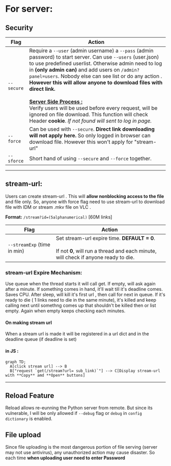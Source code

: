 # For server:
## Security
| Flag | Action |
| ---- | ------ |
| `--secure`   | Require  a `--user` (admin username) a `--pass` (admin password)  to start server. Can use `--users` (user.json) to use predefined userlist. Otherwise admin need to log in **(only admin can)** and add users on `/admin?panel=users`. Nobody else can see list or do any action . **However this will allow anyone to download files with direct link.** <br><br> <u>**Server Side Process :**</u> <br> Verify users will be used before every request, will be ignored on file download.  This function will check Header **cookie**. *If not found will sent to log in page.* |
| `--force` | Can be used with `--secure`. **Direct link downloading will not apply here.** So only logged in browser can download file. However this won't apply for "stream-url"|
| `--sforce` | Short hand of using `--secure` and `--force` together. |

------

## stream-url:
Users can create stream-url . This will **allow nonblocking access to the file** and file only. So, anyone with force flag need to use stream-url to download file with IDM or stream .mkv file on VLC . 

**Format:** `/stream?id=(5alphanumerical)` [60M links]

| Flag | Action |
| ---- | ------ |
| `--streamExp` (time in min) | Set stream-url expire time. **DEFAULT = 0**.<br><br> If not **0**, will run a thread and each minute, will check if anyone ready to die.|

### stream-url Expire Mechanism:
Use queue when the thread starts it will call get. If empty, will ask again after a minute. If something comes in hand, it'll wait till it's deadline comes. Saves CPU. After sleep, will kill it's first url , then call for next in queue.  If it's ready to die ( 1 links need to die in the same minute), it's killed and keep calling next until somethng comes up that shouldn't be killed then or list empty. Again when empty keeps checking each minutes.

#### On making stream url
When a stream url is made it will be registered in a url dict and in the deadline queue (if deadline is set)


#### in JS :
```mermaid
graph TD;
  A[click stream url] --> B
  B["request `get(/stream?url= sub_link)`"] --> C[Display stream-url with **Copy** amd **Open** buttons]
```

------

## Reload Feature
Reload allows re-eunning the Python server from remote. But since its  vulnerable, I will be only allowed if `--debug` flag or `debug` in `config dictionary` is enabled.

## File upload
Since file uploading is the most dangerous portion of file serving (server may not use antivirus), any unauthorized action may cause disaster. So each time **when uploading user need to enter Password**
